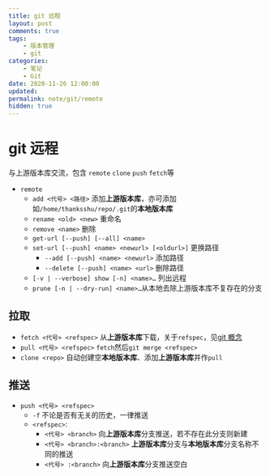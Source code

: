 ```yaml
---
title: git 远程
layout: post
comments: true
tags:
    - 版本管理
    - git
categories:
    - 笔记
    - Git
date: 2020-11-26 12:00:00
updated:
permalink: note/git/remote
hidden: true
---
```


# git 远程

与上游版本库交流，包含 `remote` `clone` `push` `fetch`等

<!-- more -->

-   `remote`
    -   `add <代号> <路径>` 添加**上游版本库**，亦可添加如`/home/thanksshu/repo/.git`的**本地版本库**
    -   `rename <old> <new>` 重命名
    -   `remove <name>` 删除
    -   `get-url [--push] [--all] <name>`
    -   `set-url [--push] <name> <newurl> [<oldurl>]` 更换路径
        -   `--add [--push] <name> <newurl>` 添加路径
        -   `--delete [--push] <name> <url>` 删除路径
    -   `[-v | --verbose] show [-n] <name>…​` 列出远程
    -   `prune [-n | --dry-run] <name>…​` 从本地去除上游版本库不复存在的分支

## 拉取

-   `fetch <代号> <refspec>` 从**上游版本库**下载，关于`refspec`，见[git 概念](note/git/basic#常用名词)
-   `pull <代号> <refspec>` `fetch`然后`git merge <refspec>`
-   `clone <repo>` 自动创建空**本地版本库**、添加**上游版本库**并作`pull`

## 推送

-   `push <代号> <refspec>`
    -   `-f` 不论是否有无关的历史，一律推送
    -   `<refspec>`:
        -   `<代号> <branch>` 向**上游版本库**分支推送，若不存在此分支则新建
        -   `<代号> <branch>:<branch>` **上游版本库**分支与**本地版本库**分支名称不同的推送
        -   `<代号> :<branch>` 向**上游版本库**分支推送空白
